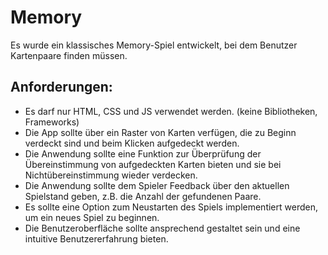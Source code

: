 # Memory
Es wurde ein klassisches Memory-Spiel entwickelt, bei dem Benutzer Kartenpaare finden müssen. 

## Anforderungen:
- Es darf nur HTML, CSS und JS verwendet werden. (keine Bibliotheken, Frameworks)
- Die App sollte über ein Raster von Karten verfügen, die zu Beginn verdeckt sind und beim Klicken aufgedeckt werden.
- Die Anwendung sollte eine Funktion zur Überprüfung der Übereinstimmung von aufgedeckten Karten bieten und sie bei Nichtübereinstimmung wieder verdecken.
- Die Anwendung sollte dem Spieler Feedback über den aktuellen Spielstand geben, z.B. die Anzahl der gefundenen Paare.
- Es sollte eine Option zum Neustarten des Spiels implementiert werden, um ein neues Spiel zu beginnen.
- Die Benutzeroberfläche sollte ansprechend gestaltet sein und eine intuitive Benutzererfahrung bieten.
